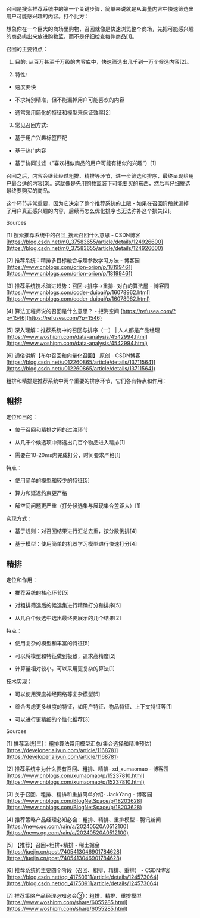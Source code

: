 召回是搜索推荐系统中的第一个关键步骤，简单来说就是从海量内容中快速筛选出用户可能感兴趣的内容。打个比方：

  

想象你在一个巨大的商场里购物，召回就像是快速浏览整个商场，先把可能感兴趣的商品挑出来放进购物篮，而不是仔细检查每件商品[1]。

  

召回的主要特点：

  

1. 目的: 从百万甚至千万级的内容库中，快速筛选出几千到一万个候选内容[2]。

  

2. 特性:

- 速度要快

- 不求特别精准，但不能漏掉用户可能喜欢的内容

- 通常采用简化的特征和模型来保证效率[2]

  

3. 常见召回方式:

- 基于用户兴趣标签匹配

- 基于热门内容

- 基于协同过滤（"喜欢相似商品的用户可能有相似的兴趣"）[1]

  

召回之后，内容会继续经过粗排、精排等环节，进一步筛选和排序，最终呈现给用户最合适的内容[3]。这就像是先用购物篮装下可能要买的东西，然后再仔细挑选最终要购买的商品。

  

这个环节非常重要，因为它决定了整个推荐系统的上限 - 如果在召回阶段就漏掉了用户真正感兴趣的内容，后续再怎么优化排序也无法弥补这个损失[2]。

  

Sources

[1] 搜索推荐系统中的召回_搜索召回什么意思 - CSDN博客 [https://blog.csdn.net/m0_37583655/article/details/124926600](https://blog.csdn.net/m0_37583655/article/details/124926600)

[2] 推荐系统：精排多目标融合与超参数学习方法 - 博客园 [https://www.cnblogs.com/orion-orion/p/18199461](https://www.cnblogs.com/orion-orion/p/18199461)

[3] 推荐系统技术演进趋势：召回->排序->重排- 对白的算法屋 - 博客园 [https://www.cnblogs.com/coder-duibai/p/16078962.html](https://www.cnblogs.com/coder-duibai/p/16078962.html)

[4] 算法工程师说的召回是什么意思？ - 拒海空间 [https://refusea.com/?p=1546](https://refusea.com/?p=1546)

[5] 深入理解：推荐系统中的召回与排序（一） | 人人都是产品经理 [https://www.woshipm.com/data-analysis/4542994.html](https://www.woshipm.com/data-analysis/4542994.html)

[6] 通俗讲解【布尔召回和向量化召回】 原创 - CSDN博客 [https://blog.csdn.net/u012260865/article/details/137115641](https://blog.csdn.net/u012260865/article/details/137115641)

粗排和精排是推荐系统中两个重要的排序环节，它们各有特点和作用：

  

## 粗排

  

定位和目的：

- 位于召回和精排之间的过渡环节

- 从几千个候选项中筛选出几百个物品进入精排[1]

- 需要在10-20ms内完成打分，时间要求严格[1]

  

特点：

- 使用简单的模型和较少的特征[5]

- 算力和延迟约束更严格

- 解空间问题更严重（打分候选集与展现集合差距大）[1]

  

实现方式：

- 基于规则：对召回结果进行汇总去重，按分数倒排[4]

- 基于模型：使用简单的机器学习模型进行快速打分[4]

  

## 精排

  

定位和作用：

- 推荐系统的核心环节[5]

- 对粗排筛选后的候选集进行精确打分和排序[5]

- 从几百个候选中选出最终要展示的几个结果[2]

  

特点：

- 使用复杂的模型和丰富的特征[5]

- 可以将模型和特征做到极致，追求高精度[2]

- 计算量相对较小，可以采用更复杂的算法[1]

  

技术实现：

- 可以使用深度神经网络等复杂模型[5]

- 综合考虑更多维度的特征，如用户特征、物品特征、上下文特征等[1]

- 可以进行更精细的个性化推荐[3]

  

Sources

[1] 推荐系统[三]：粗排算法常用模型汇总(集合选择和精准预估) [https://developer.aliyun.com/article/1168781](https://developer.aliyun.com/article/1168781)

[2] 推荐系统中为什么要有召回、粗排、精排- xd_xumaomao - 博客园 [https://www.cnblogs.com/xumaomao/p/15237810.html](https://www.cnblogs.com/xumaomao/p/15237810.html)

[3] 关于召回、粗排、精排和重排简单介绍- JackYang - 博客园 [https://www.cnblogs.com/BlogNetSpace/p/18203628](https://www.cnblogs.com/BlogNetSpace/p/18203628)

[4] 推荐策略产品经理必知必会：粗排、精排、重排模型 - 腾讯新闻 [https://news.qq.com/rain/a/20240520A0512100](https://news.qq.com/rain/a/20240520A0512100)

[5] 【推荐】召回+粗排+精排 - 稀土掘金 [https://juejin.cn/post/7405413046901784628](https://juejin.cn/post/7405413046901784628)

[6] 推荐系统的主要四个阶段（召回、粗排、精排、重排） - CSDN博客 [https://blog.csdn.net/qq_41750911/article/details/124573064](https://blog.csdn.net/qq_41750911/article/details/124573064)

[7] 推荐策略产品经理必知必会③：粗排、精排、重排模型 [https://www.woshipm.com/share/6055285.html](https://www.woshipm.com/share/6055285.html)